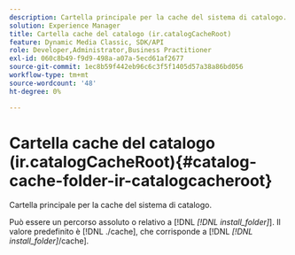 ```yaml
---
description: Cartella principale per la cache del sistema di catalogo.
solution: Experience Manager
title: Cartella cache del catalogo (ir.catalogCacheRoot)
feature: Dynamic Media Classic, SDK/API
role: Developer,Administrator,Business Practitioner
exl-id: 060c8b49-f9d9-498a-a07a-5ecd61af2677
source-git-commit: 1ec8b59f442eb96c6c3f5f1405d57a38a86bd056
workflow-type: tm+mt
source-wordcount: '48'
ht-degree: 0%

---
```


# Cartella cache del catalogo (ir.catalogCacheRoot){#catalog-cache-folder-ir-catalogcacheroot}

Cartella principale per la cache del sistema di catalogo.

Può essere un percorso assoluto o relativo a [!DNL *[!DNL install_folder]*]. Il valore predefinito è [!DNL ./cache], che corrisponde a [!DNL *[!DNL install_folder]*/cache].
